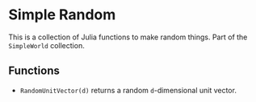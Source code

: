 # Simple Random

This is a collection of Julia functions to make random things. Part of
the `SimpleWorld` collection.

## Functions

+ `RandomUnitVector(d)` returns a random `d`-dimensional unit vector.
